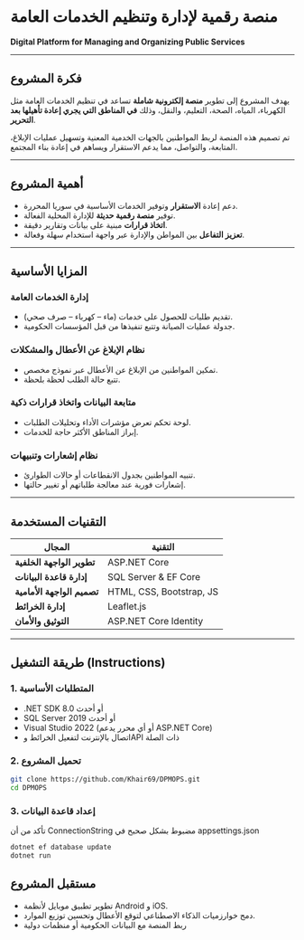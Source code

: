 # منصة رقمية لإدارة وتنظيم الخدمات العامة

**Digital Platform for Managing and Organizing Public Services**

---

## فكرة المشروع

يهدف المشروع إلى تطوير **منصة إلكترونية شاملة** تساعد في تنظيم الخدمات العامة مثل الكهرباء، المياه، الصحة، التعليم، والنقل، وذلك **في المناطق التي يجري إعادة تأهيلها بعد التحرير**.

تم تصميم هذه المنصة لربط المواطنين بالجهات الخدمية المعنية وتسهيل عمليات الإبلاغ، المتابعة، والتواصل، مما يدعم الاستقرار ويساهم في إعادة بناء المجتمع.

---

## أهمية المشروع

- دعم إعادة **الاستقرار** وتوفير الخدمات الأساسية في سوريا المحررة.
- توفير **منصة رقمية حديثة** للإدارة المحلية الفعالة.
- **اتخاذ قرارات** مبنية على بيانات وتقارير دقيقة.
- **تعزيز التفاعل** بين المواطن والإدارة عبر واجهة استخدام سهلة وفعالة.

---

## المزايا الأساسية

### إدارة الخدمات العامة

- تقديم طلبات للحصول على خدمات (ماء – كهرباء – صرف صحي).
- جدولة عمليات الصيانة وتتبع تنفيذها من قبل المؤسسات الحكومية.

### نظام الإبلاغ عن الأعطال والمشكلات

- تمكين المواطنين من الإبلاغ عن الأعطال عبر نموذج مخصص.
- تتبع حالة الطلب لحظة بلحظة.

### متابعة البيانات واتخاذ قرارات ذكية

- لوحة تحكم تعرض مؤشرات الأداء وتحليلات الطلبات.
- إبراز المناطق الأكثر حاجة للخدمات.

### نظام إشعارات وتنبيهات

- تنبيه المواطنين بجدول الانقطاعات أو حالات الطوارئ.
- إشعارات فورية عند معالجة طلباتهم أو تغيير حالتها.

---

## التقنيات المستخدمة

| المجال                     | التقنية                  |
| -------------------------- | ------------------------ |
| **تطوير الواجهة الخلفية**  | ASP.NET Core             |
| **إدارة قاعدة البيانات**   | SQL Server & EF Core     |
| **تصميم الواجهة الأمامية** | HTML, CSS, Bootstrap, JS |
| **إدارة الخرائط**          | Leaflet.js               |
| **التوثيق والأمان**        | ASP.NET Core Identity    |

---

## طريقة التشغيل (Instructions)

### 1. المتطلبات الأساسية

- .NET SDK 8.0 أو أحدث
- SQL Server 2019 أو أحدث
- Visual Studio 2022 (أو أي محرر يدعم ASP.NET Core)
- اتصال بالإنترنت لتفعيل الخرائط وAPI ذات الصلة

### 2. تحميل المشروع

```bash
git clone https://github.com/Khair69/DPMOPS.git
cd DPMOPS
```

### 3. إعداد قاعدة البيانات

تأكد من أن ConnectionString مضبوط بشكل صحبح في appsettings.json

```bash
dotnet ef database update
dotnet run
```

## مستقبل المشروع

- تطوير تطبيق موبايل لأنظمة Android و iOS.
- دمج خوارزميات الذكاء الاصطناعي لتوقع الأعطال وتحسين توزيع الموارد.
- ربط المنصة مع البيانات الحكومية أو منظمات دولية
